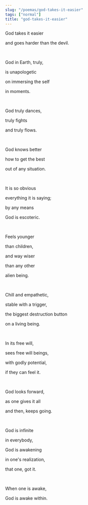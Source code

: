 ```yaml
---
slug: "/poemas/god-takes-it-easier"
tags: ["normal"]
title: "god-takes-it-easier"
---
```

God takes it easier

and goes harder than the devil.

&nbsp;

God in Earth, truly,

is unapologetic

on immersing the self

in moments.

&nbsp;

God truly dances,

truly fights

and truly flows.

&nbsp;

God knows better

how to get the best

out of any situation.

&nbsp;

It is so obvious

everything it is saying;

by any means

God is escoteric.

&nbsp;

Feels younger

than children,

and way wiser

than any other

alien being.

&nbsp;

Chill and empathetic,

stable with a trigger,

the biggest destruction button

on a living being.

&nbsp;

In its free will,

sees free will beings,

with godly potential,

if they can feel it.

&nbsp;

God looks forward,

as one gives it all

and then, keeps going.

&nbsp;

God is infinite

in everybody,

God is awakening

in one's realization,

that one, got it.

&nbsp;

When one is awake,

God is awake within.
